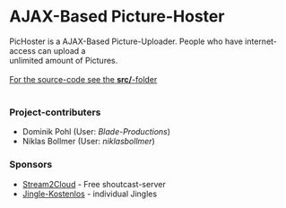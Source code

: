 <h1>AJAX-Based Picture-Hoster</h1>
<p>
	PicHoster is a AJAX-Based Picture-Uploader.
	People who have internet-access can upload a<br />
	unlimited amount of Pictures.<br /><br />
	<u>For the source-code see the <b>src/</b>-folder</u><br /><br />
	<h3>Project-contributers</h3>
	<ul>
		<li>Dominik Pohl (User: <i>Blade-Productions</i>)</li>
		<li>Niklas Bollmer (User: <i>niklasbollmer</i>)</li>
	</ul>
	<h3>Sponsors</h3>
	<ul>
		<li><a href="http://stream2cloud.de/" target="_blank">Stream2Cloud</a> - Free shoutcast-server</li>
		<li><a href="http://jingle-kostenlos.de/" target="_blank">Jingle-Kostenlos</a> - individual Jingles</li>
	</ul>
</p>